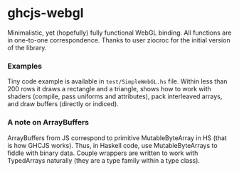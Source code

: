 # ghcjs-webgl

Minimalistic, yet (hopefully) fully functional WebGL binding.
All functions are in one-to-one correspondence.
Thanks to user ziocroc for the initial version of the library.

### Examples

Tiny code example is available in `test/SimpleWebGL.hs` file.
Within less than 200 rows it draws a rectangle and a triangle,
shows how to work with shaders (compile, pass uniforms and attributes),
pack interleaved arrays, and draw buffers (directly or indiced).


### A note on ArrayBuffers

ArrayBuffers from JS correspond to primitive MutableByteArray in HS (that is how GHCJS works).
Thus, in Haskell code, use MutableByteArrays to fiddle with binary data.
Couple wrappers are written to work with TypedArrays naturally
(they are a type family within a type class).

